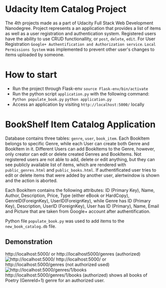 # Udacity Item Catalog Project
The 4th projects made as a part of Udacity Full Stack Web Development Nanodegree.
Project represents a an application that provides a list of items as well as a user registration and authentication system.
Registered users have the ability to use CRUD functionallity, or `post`, `delete`, `edit`.
For User Registration `Google+ Authentification and Authorization service`. `Local Permissions System` was implemented to prevent other user's changes to items uploaded by someone.
# How to start
* Run the project through Flask-env
    `source Flask-env/bin/activate`
* Run the python script `application.py` with the following command:
    `Python populate_book.py`
    `python application.py`
* Access an application by visiting `http://localhost:5000/` locally 
# BookShelf Item Catalog Application
Database contains three tables: 
`genre`, `user`, `book_item`.
Each BookItem belongs to specific Genre, while each User can create both Genre and BookItem in it. Different Users can add BookItems to the Genre,
however, only creator can edit or delete created Genres and BookItems. Not registered users are not able to add, delete or edit anything, but they can see publicly available list of items, which are rendered with `public_genres.html` and `public_books.html`. If authentificated user tries to edit or delete items that were added by another user, alertwindow is shown and the action is aborted.

Each BookItem contains the following attributes: ID (Primary Key), Name, Author, Description, Price, Type (either eBook or HardCopy), GenreID(ForeignKey), UserID(ForeignKey), while Genre has ID (Primary Key), Description, UserID (ForeignKey), User has ID (Primary), Name, Email and Picture that are taken from Google+ account after authentification. 

Python file `populate_book.py` was used to add items to the `new_book_catalog.db` file.

## Demonstration
 http://localhost:5000/ or http://localhost5000/genres (authorized)
![http://localhost:5000/](https://pp.userapi.com/c840625/v840625567/36d77/DBWi1F8bC9c.jpg) 
http://localhost:5000/ or http://localhost:5000/genres (not authorized used)
![http://localhost:5000/genres/1/books](https://pp.userapi.com/c840625/v840625567/36d81/XElRvk0k0o4.jpg) 
http://localhost:5000/genres/1/books (authorized) shows all books of Poetry (GenreId=1) genre for an authorized user.
